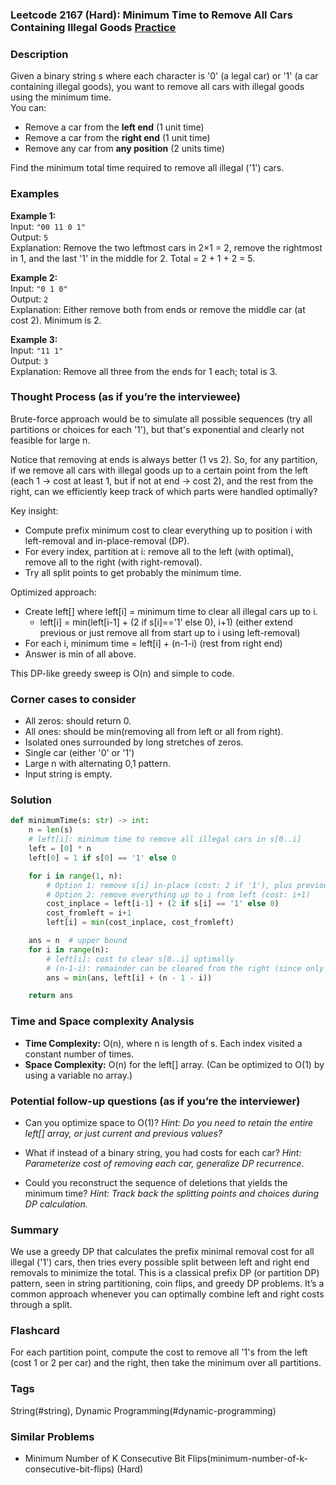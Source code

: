 ### Leetcode 2167 (Hard): Minimum Time to Remove All Cars Containing Illegal Goods [Practice](https://leetcode.com/problems/minimum-time-to-remove-all-cars-containing-illegal-goods)

### Description  
Given a binary string s where each character is '0' (a legal car) or '1' (a car containing illegal goods), you want to remove all cars with illegal goods using the minimum time.  
You can:
- Remove a car from the **left end** (1 unit time)
- Remove a car from the **right end** (1 unit time)
- Remove any car from **any position** (2 units time)

Find the minimum total time required to remove all illegal ('1') cars.  

### Examples  

**Example 1:**  
Input: `"00 11 0 1"`  
Output: `5`  
Explanation: Remove the two leftmost cars in 2×1 = 2, remove the rightmost in 1, and the last '1' in the middle for 2. Total = 2 + 1 + 2 = 5.

**Example 2:**  
Input: `"0 1 0"`  
Output: `2`  
Explanation: Either remove both from ends or remove the middle car (at cost 2). Minimum is 2.

**Example 3:**  
Input: `"11 1"`  
Output: `3`  
Explanation: Remove all three from the ends for 1 each; total is 3.

### Thought Process (as if you’re the interviewee)  
Brute-force approach would be to simulate all possible sequences (try all partitions or choices for each '1'), but that's exponential and clearly not feasible for large n.  

Notice that removing at ends is always better (1 vs 2). So, for any partition, if we remove all cars with illegal goods up to a certain point from the left (each 1 → cost at least 1, but if not at end → cost 2), and the rest from the right, can we efficiently keep track of which parts were handled optimally?  

Key insight:  
- Compute prefix minimum cost to clear everything up to position i with left-removal and in-place-removal (DP).
- For every index, partition at i: remove all to the left (with optimal), remove all to the right (with right-removal).
- Try all split points to get probably the minimum time.

Optimized approach:  
- Create left[] where left[i] = minimum time to clear all illegal cars up to i.
    - left[i] = min(left[i-1] + (2 if s[i]=='1' else 0), i+1)
      (either extend previous or just remove all from start up to i using left-removal)
- For each i, minimum time = left[i] + (n-1-i) (rest from right end)
- Answer is min of all above.

This DP-like greedy sweep is O(n) and simple to code.

### Corner cases to consider  
- All zeros: should return 0.
- All ones: should be min(removing all from left or all from right).
- Isolated ones surrounded by long stretches of zeros.
- Single car (either '0' or '1')
- Large n with alternating 0,1 pattern.
- Input string is empty.

### Solution

```python
def minimumTime(s: str) -> int:
    n = len(s)
    # left[i]: minimum time to remove all illegal cars in s[0..i]
    left = [0] * n
    left[0] = 1 if s[0] == '1' else 0

    for i in range(1, n):
        # Option 1: remove s[i] in-place (cost: 2 if '1'), plus previous minimum
        # Option 2: remove everything up to i from left (cost: i+1)
        cost_inplace = left[i-1] + (2 if s[i] == '1' else 0)
        cost_fromleft = i+1
        left[i] = min(cost_inplace, cost_fromleft)

    ans = n  # upper bound
    for i in range(n):
        # left[i]: cost to clear s[0..i] optimally
        # (n-1-i): remainder can be cleared from the right (since only right removals needed)
        ans = min(ans, left[i] + (n - 1 - i))

    return ans
```

### Time and Space complexity Analysis  

- **Time Complexity:** O(n), where n is length of s. Each index visited a constant number of times.
- **Space Complexity:** O(n) for the left[] array. (Can be optimized to O(1) by using a variable no array.)

### Potential follow-up questions (as if you’re the interviewer)  

- Can you optimize space to O(1)?
  *Hint: Do you need to retain the entire left[] array, or just current and previous values?*

- What if instead of a binary string, you had costs for each car?
  *Hint: Parameterize cost of removing each car, generalize DP recurrence.*

- Could you reconstruct the sequence of deletions that yields the minimum time?
  *Hint: Track back the splitting points and choices during DP calculation.*

### Summary
We use a greedy DP that calculates the prefix minimal removal cost for all illegal ('1') cars, then tries every possible split between left and right end removals to minimize the total. This is a classical prefix DP (or partition DP) pattern, seen in string partitioning, coin flips, and greedy DP problems. It’s a common approach whenever you can optimally combine left and right costs through a split.


### Flashcard
For each partition point, compute the cost to remove all '1's from the left (cost 1 or 2 per car) and the right, then take the minimum over all partitions.

### Tags
String(#string), Dynamic Programming(#dynamic-programming)

### Similar Problems
- Minimum Number of K Consecutive Bit Flips(minimum-number-of-k-consecutive-bit-flips) (Hard)